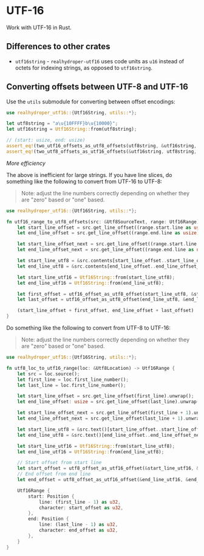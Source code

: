 # UTF-16

Work with UTF-16 in Rust.

## Differences to other crates

- `utf16string` - `realhydroper-utf16` uses code units as `u16` instead of octets for indexing strings, as opposed to `utf16string`.

## Converting offsets between UTF-8 and UTF-16

Use the `utils` submodule for converting between offset encodings:

```rust
use realhydroper_utf16::{Utf16String, utils::*};

let utf8string = "a\u{10FFFF}b\u{10000}";
let utf16string = Utf16String::from(utf8string);

// (start: usize, end: usize)
assert_eq!(two_utf16_offsets_as_utf8_offsets(utf8string, &utf16string, 3, 4), (5, 6));
assert_eq!(two_utf8_offsets_as_utf16_offsets(&utf16string, utf8string, 5, 6), (3, 4));
```

*More efficiency*

The above is inefficient for large strings. If you have line slices, do something like the following to convert from UTF-16 to UTF-8:

> Note: adjust the line numbers correctly depending on whether they are "zero" based or "one" based.

```rust
use realhydroper_utf16::{Utf16String, utils::*};

fn utf16_range_to_utf8_offsets(src: &Utf8SourceText, range: Utf16Range) -> (usize, usize) {
    let start_line_offset = src.get_line_offset((range.start.line as usize) + 1).unwrap();
    let end_line_offset = src.get_line_offset((range.end.line as usize) + 1).unwrap();

    let start_line_offset_next = src.get_line_offset((range.start.line as usize) + 2).unwrap_or(src.contents.len());
    let end_line_offset_next = src.get_line_offset((range.end.line as usize) + 2).unwrap_or(src.contents.len());

    let start_line_utf8 = &src.contents[start_line_offset..start_line_offset_next];
    let end_line_utf8 = &src.contents[end_line_offset..end_line_offset_next];

    let start_line_utf16 = Utf16String::from(start_line_utf8);
    let end_line_utf16 = Utf16String::from(end_line_utf8);

    let first_offset = utf16_offset_as_utf8_offset(start_line_utf8, &start_line_utf16, range.start.character as usize);
    let last_offset = utf16_offset_as_utf8_offset(end_line_utf8, &end_line_utf16, range.end.character as usize);

    (start_line_offset + first_offset, end_line_offset + last_offset)
}
```

Do something like the following to convert from UTF-8 to UTF-16:

> Note: adjust the line numbers correctly depending on whether they are "zero" based or "one" based.

```rust
use realhydroper_utf16::{Utf16String, utils::*};

fn utf8_loc_to_utf16_range(loc: &Utf8Location) -> Utf16Range {
    let src = loc.source();
    let first_line = loc.first_line_number();
    let last_line = loc.first_line_number();

    let start_line_offset = src.get_line_offset(first_line).unwrap();
    let end_line_offset: usize = src.get_line_offset(last_line).unwrap();

    let start_line_offset_next = src.get_line_offset(first_line + 1).unwrap_or(src.text().len());
    let end_line_offset_next = src.get_line_offset(last_line + 1).unwrap_or(src.text().len());

    let start_line_utf8 = &src.text()[start_line_offset..start_line_offset_next];
    let end_line_utf8 = &src.text()[end_line_offset..end_line_offset_next];

    let start_line_utf16 = Utf16String::from(start_line_utf8);
    let end_line_utf16 = Utf16String::from(end_line_utf8);

    // Start offset from start line
    let start_offset = utf8_offset_as_utf16_offset(&start_line_utf16, &start_line_utf8, loc.first_offset() - start_line_offset);
    // End offset from end line
    let end_offset = utf8_offset_as_utf16_offset(&end_line_utf16, &end_line_utf8, loc.last_offset() - end_line_offset);

    Utf16Range {
        start: Position {
            line: (first_line - 1) as u32,
            character: start_offset as u32,
        },
        end: Position {
            line: (last_line - 1) as u32,
            character: end_offset as u32,
        },
    }
}
```

